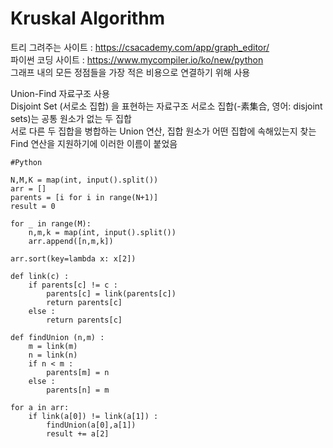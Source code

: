 # Kruskal Algorithm
트리 그려주는 사이트 : https://csacademy.com/app/graph_editor/ <br>
파이썬 코딩 사이트 : https://www.mycompiler.io/ko/new/python <br>
그래프 내의 모든 정점들을 가장 적은 비용으로 연결하기 위해 사용<br>

Union-Find 자료구조 사용<br>
Disjoint Set (서로소 집합) 을 표현하는 자료구조  서로소 집합(-素集合, 영어: disjoint sets)는 공통 원소가 없는 두 집합<br>
서로 다른 두 집합을 병합하는 Union 연산, 집합 원소가 어떤 집합에 속해있는지 찾는 Find 연산을 지원하기에 이러한 이름이 붙었음<br>
```
#Python

N,M,K = map(int, input().split())
arr = []
parents = [i for i in range(N+1)]
result = 0

for _ in range(M):
    n,m,k = map(int, input().split())
    arr.append([n,m,k])
    
arr.sort(key=lambda x: x[2])

def link(c) :
    if parents[c] != c :
        parents[c] = link(parents[c])
        return parents[c]
    else :
        return parents[c]
        
def findUnion (n,m) :
    m = link(m)
    n = link(n)
    if n < m :
        parents[m] = n
    else :
        parents[n] = m
        
for a in arr:
    if link(a[0]) != link(a[1]) :
        findUnion(a[0],a[1])
        result += a[2]
```
